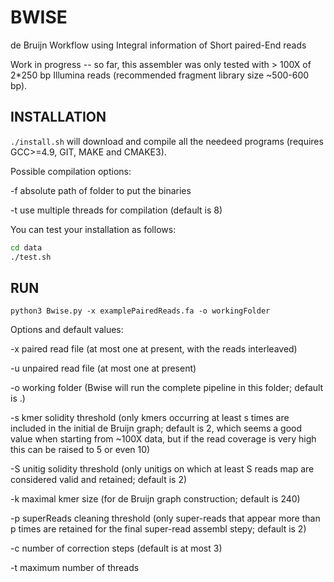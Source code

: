 BWISE
=====

de Bruijn Workflow using Integral information of Short paired-End reads

Work in progress -- so far, this assembler was only tested with \> 100X of
2\*250 bp Illumina reads (recommended fragment library size \~500-600 bp).

INSTALLATION
------------

`./install.sh` will download and compile all the needeed programs (requires
GCC\>=4.9, GIT, MAKE and CMAKE3).

Possible compilation options:

\-f absolute path of folder to put the binaries

\-t use multiple threads for compilation (default is 8)

You can test your installation as follows:

~~~~~~~~~~~~~~~~~~~~~~~~~~~~~~~~~~~~~~~~~~~~~~~~~~~~~~~~~~~~~~~~~~~~~~~~~~~ bash
cd data
./test.sh
~~~~~~~~~~~~~~~~~~~~~~~~~~~~~~~~~~~~~~~~~~~~~~~~~~~~~~~~~~~~~~~~~~~~~~~~~~~~~~~~

RUN
---

`python3 Bwise.py -x examplePairedReads.fa -o workingFolder`

Options and default values:

\-x paired read file (at most one at present, with the reads interleaved)

\-u unpaired read file (at most one at present)

\-o working folder (Bwise will run the complete pipeline in this folder; default
is .)

\-s kmer solidity threshold (only kmers occurring at least s times are included
in the initial de Bruijn graph; default is 2, which seems a good value when
starting from \~100X data, but if the read coverage is very high this can be
raised to 5 or even 10)

\-S unitig solidity threshold (only unitigs on which at least S reads map are
considered valid and retained; default is 2)

\-k maximal kmer size (for de Bruijn graph construction; default is 240)

\-p superReads cleaning threshold (only super-reads that appear more than p
times are retained for the final super-read assembl stepy; default is 2)

\-c number of correction steps (default is at most 3)

\-t maximum number of threads
